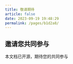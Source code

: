 ```yaml
---
title: 敬请期待
article: false
date: 2023-09-19 19:48:29
permalink: /pages/b1d2a8/
---
```


## 邀请您共同参与

本文档已开源，期待您的共同参与
